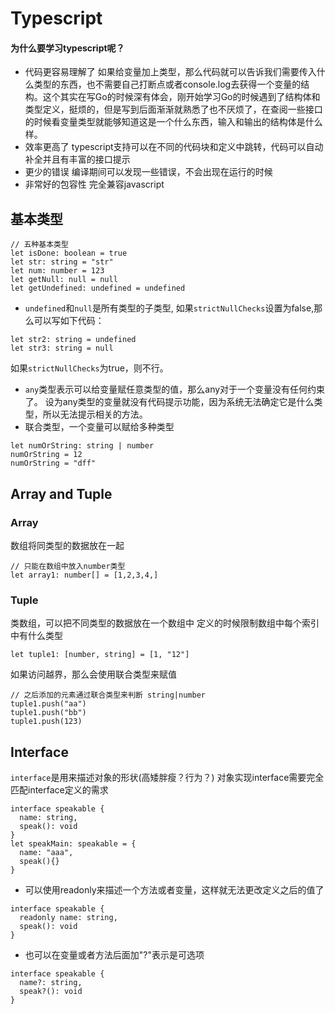 # Typescript
#### 为什么要学习typescript呢？
- 代码更容易理解了
如果给变量加上类型，那么代码就可以告诉我们需要传入什么类型的东西，也不需要自己打断点或者console.log去获得一个变量的结构。这个其实在写Go的时候深有体会，刚开始学习Go的时候遇到了结构体和类型定义，挺烦的，但是写到后面渐渐就熟悉了也不厌烦了，在查阅一些接口的时候看变量类型就能够知道这是一个什么东西，输入和输出的结构体是什么样。
- 效率更高了
typescript支持可以在不同的代码块和定义中跳转，代码可以自动补全并且有丰富的接口提示
- 更少的错误
编译期间可以发现一些错误，不会出现在运行的时候
- 非常好的包容性
完全兼容javascript

## 基本类型
```
// 五种基本类型
let isDone: boolean = true
let str: string = "str"
let num: number = 123
let getNull: null = null
let getUndefined: undefined = undefined
```
- `undefined`和`null`是所有类型的子类型, 如果`strictNullChecks`设置为false,那么可以写如下代码：
```
let str2: string = undefined
let str3: string = null
```
如果`strictNullChecks`为true，则不行。

- `any`类型表示可以给变量赋任意类型的值，那么any对于一个变量没有任何约束了。
设为any类型的变量就没有代码提示功能，因为系统无法确定它是什么类型，所以无法提示相关的方法。
- 联合类型，一个变量可以赋给多种类型
```
let numOrString: string | number
numOrString = 12
numOrString = "dff"
```

## Array and Tuple
### Array
数组将同类型的数据放在一起
```
// 只能在数组中放入number类型
let array1: number[] = [1,2,3,4,]
```

### Tuple
类数组，可以把不同类型的数据放在一个数组中
定义的时候限制数组中每个索引中有什么类型
```
let tuple1: [number, string] = [1, "12"]
```
如果访问越界，那么会使用联合类型来赋值
```
// 之后添加的元素通过联合类型来判断 string|number
tuple1.push("aa")
tuple1.push("bb")
tuple1.push(123)
```

## Interface
`interface`是用来描述对象的形状(高矮胖瘦？行为？)
对象实现interface需要完全匹配interface定义的需求
```
interface speakable {
  name: string,
  speak(): void
}
let speakMain: speakable = {
  name: "aaa",
  speak(){}
}
```
- 可以使用readonly来描述一个方法或者变量，这样就无法更改定义之后的值了
```
interface speakable {
  readonly name: string,
  speak(): void
}
```
- 也可以在变量或者方法后面加"?"表示是可选项
```
interface speakable {
  name?: string,
  speak?(): void
}
```